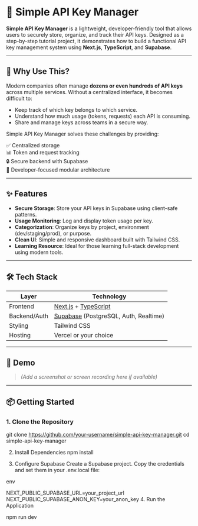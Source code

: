 # 🔐 Simple API Key Manager

**Simple API Key Manager** is a lightweight, developer-friendly tool that allows users to securely store, organize, and track their API keys. Designed as a step-by-step tutorial project, it demonstrates how to build a functional API key management system using **Next.js**, **TypeScript**, and **Supabase**.

---

## 🚀 Why Use This?

Modern companies often manage **dozens or even hundreds of API keys** across multiple services. Without a centralized interface, it becomes difficult to:

- Keep track of which key belongs to which service.
- Understand how much usage (tokens, requests) each API is consuming.
- Share and manage keys across teams in a secure way.

Simple API Key Manager solves these challenges by providing:

✅ Centralized storage  
📊 Token and request tracking  
🔒 Secure backend with Supabase  
🧩 Developer-focused modular architecture

---

## ✨ Features

- **Secure Storage**: Store your API keys in Supabase using client-safe patterns.
- **Usage Monitoring**: Log and display token usage per key.
- **Categorization**: Organize keys by project, environment (dev/staging/prod), or purpose.
- **Clean UI**: Simple and responsive dashboard built with Tailwind CSS.
- **Learning Resource**: Ideal for those learning full-stack development using modern tools.

---

## 🛠 Tech Stack

| Layer         | Technology                       |
|---------------|----------------------------------|
| Frontend      | [Next.js](https://nextjs.org/) + [TypeScript](https://www.typescriptlang.org/) |
| Backend/Auth  | [Supabase](https://supabase.com/) (PostgreSQL, Auth, Realtime) |
| Styling       | Tailwind CSS                     |
| Hosting       | Vercel or your choice            |

---

## 📸 Demo

> _(Add a screenshot or screen recording here if available)_

---

## 📦 Getting Started

### 1. Clone the Repository

git clone https://github.com/your-username/simple-api-key-manager.git
cd simple-api-key-manager

2. Install Dependencies
npm install

3. Configure Supabase
Create a Supabase project.
Copy the credentials and set them in your .env.local file:

env

NEXT_PUBLIC_SUPABASE_URL=your_project_url
NEXT_PUBLIC_SUPABASE_ANON_KEY=your_anon_key
4. Run the Application

npm run dev